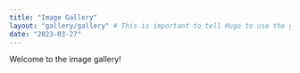 ```yaml
---
title: "Image Gallery"
layout: "gallery/gallery" # This is important to tell Hugo to use the gallery layout within the theme
date: "2023-03-27"
---
```


Welcome to the image gallery!
